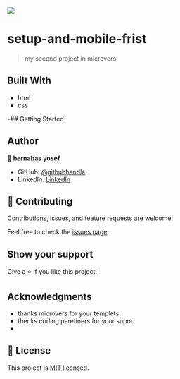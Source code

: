![](https://img.shields.io/badge/Microverse-blueviolet)

# setup-and-mobile-frist

> my second project in microvers


## Built With

- html
- css

-## Getting Started
## Author

👤 **bernabas yosef**

- GitHub: [@githubhandle](https://github.com/bernabasy)
- LinkedIn: [LinkedIn](https://www.linkedin.com/in/bernabas-yosef-74b571186)


## 🤝 Contributing

Contributions, issues, and feature requests are welcome!

Feel free to check the [issues page](../../issues/).

## Show your support

Give a ⭐️ if you like this project!

## Acknowledgments

- thanks microvers for your templets
- thenks coding paretiners for your suport
-

## 📝 License

This project is [MIT](./LICENSE) licensed.

